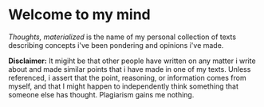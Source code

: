# Welcome to my mind  

_Thoughts, materialized_ is the name of my personal collection of 
texts describing concepts i've been pondering and opinions i've made.


**Disclaimer:** It migiht be that other people have written on any matter i write about and made similar points that i have made in one of my texts. Unless referenced, i assert that the point, reasoning, or information comes from myself, and that I might happen to independently think something that someone else has thought. Plagiarism gains me nothing.